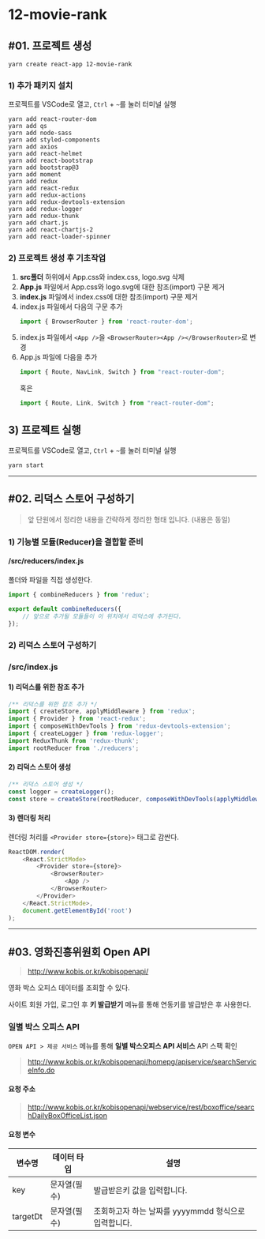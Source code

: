 # 12-movie-rank

## #01. 프로젝트 생성

```shell
yarn create react-app 12-movie-rank
```

### 1) 추가 패키지 설치

프로젝트를 VSCode로 열고, `Ctrl` + `~`를 눌러 터미널 실행

```shell
yarn add react-router-dom
yarn add qs
yarn add node-sass
yarn add styled-components
yarn add axios
yarn add react-helmet
yarn add react-bootstrap
yarn add bootstrap@3
yarn add moment
yarn add redux 
yarn add react-redux 
yarn add redux-actions 
yarn add redux-devtools-extension 
yarn add redux-logger 
yarn add redux-thunk
yarn add chart.js
yarn add react-chartjs-2
yarn add react-loader-spinner
```

### 2) 프로젝트 생성 후 기초작업

1. **src폴더** 하위에서 App.css와 index.css, logo.svg 삭제
1. **App.js** 파일에서 App.css와 logo.svg에 대한 참조(import) 구문 제거
1. **index.js** 파일에서 index.css에 대한 참조(import) 구문 제거
1. index.js 파일에서 다음의 구문 추가
    ```js
    import { BrowserRouter } from 'react-router-dom';
    ```
1. index.js 파일에서 `<App />`을 `<BrowserRouter><App /></BrowserRouter>`로 변경
1. App.js 파일에 다음을 추가
   ```js
   import { Route, NavLink, Switch } from "react-router-dom";
   ```
   혹은
   ```js
   import { Route, Link, Switch } from "react-router-dom";
   ```

## 3) 프로젝트 실행

프로젝트를 VSCode로 열고, `Ctrl` + `~`를 눌러 터미널 실행

```shell
yarn start
```

---------------

## #02. 리덕스 스토어 구성하기

> 앞 단원에서 정리한 내용을 간략하게 정리한 형태 입니다. (내용은 동일)

### 1) 기능별 모듈(Reducer)을 결합할 준비

#### /src/reducers/index.js

폴더와 파일을 직접 생성한다.

```js
import { combineReducers } from 'redux';

export default combineReducers({
    // 앞으로 추가될 모듈들이 이 위치에서 리덕스에 추가된다.
});
```

### 2) 리덕스 스토어 구성하기

### /src/index.js

#### 1) 리덕스를 위한 참조 추가

```js
/** 리덕스를 위한 참조 추가 */
import { createStore, applyMiddleware } from 'redux';
import { Provider } from 'react-redux';
import { composeWithDevTools } from 'redux-devtools-extension';
import { createLogger } from 'redux-logger';
import ReduxThunk from 'redux-thunk';
import rootReducer from './reducers';
```

#### 2) 리덕스 스토어 생성
```js
/** 리덕스 스토어 생성 */
const logger = createLogger();
const store = createStore(rootReducer, composeWithDevTools(applyMiddleware(logger, ReduxThunk)));
```

#### 3) 렌더링 처리

렌더링 처리를 `<Provider store={store}>` 태그로 감싼다.
```js
ReactDOM.render(
    <React.StrictMode>
        <Provider store={store}>
            <BrowserRouter>
                <App />
            </BrowserRouter>
        </Provider>
    </React.StrictMode>,
    document.getElementById('root')
);
```


---------------------

## #03. 영화진흥위원회 Open API

> http://www.kobis.or.kr/kobisopenapi/

영화 박스 오피스 데이터를 조회할 수 있다.

사이트 회원 가입, 로그인 후 **키 발급받기** 메뉴를 통해 연동키를 발급받은 후 사용한다.

### 일별 박스 오피스 API

`OPEN API > 제공 서비스` 메뉴를 통해 **일별 박스오피스 API 서비스** API 스팩 확인

> http://www.kobis.or.kr/kobisopenapi/homepg/apiservice/searchServiceInfo.do


#### 요청 주소

> http://www.kobis.or.kr/kobisopenapi/webservice/rest/boxoffice/searchDailyBoxOfficeList.json

#### 요청 변수

| 변수명   | 데이터 타입  | 설명                                            |
| -------- | ------------ | -------------------------------------------- |
| key      | 문자열(필수) | 발급받은키 값을 입력합니다.                        |
| targetDt | 문자열(필수) | 조회하고자 하는 날짜를 yyyymmdd 형식으로 입력합니다. |